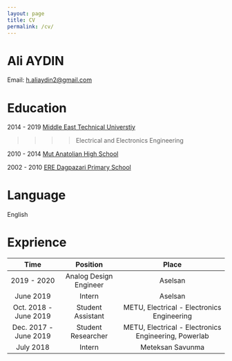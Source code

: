 ```yaml
---
layout: page
title: CV
permalink: /cv/
---
```

# Ali AYDIN

Email: [h.aliaydin2@gmail.com](mailto:h.aliaydin2@gmail.com)

# Education

2014 - 2019 [Middle East Technical Universtiy](https://eee.metu.edu.tr/)

>>>> Electrical and Electronics Engineering
            
2010 - 2014 [Mut Anatolian High School](http://mutanadolu.meb.k12.tr/)

2002 - 2010 [ERE Dagpazari Primary School](http://eredagpazariilkokulu-ortaokulu.meb.k12.tr/)

# Language

English

# Exprience 

| Time | Position | Place |
| :-----: | :-----: | :----: |
| 2019 - 2020 | Analog Design Engineer | Aselsan |
| June 2019 | Intern | Aselsan | 
|Oct. 2018 - June 2019|Student Assistant |  METU, Electrical - Electronics Engineering|
|Dec. 2017 - June 2019 | Student Researcher| METU, Electrical - Electronics Engineering, Powerlab|
|July 2018| Intern | Meteksan Savunma|



